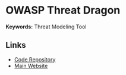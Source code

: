 # OWASP Threat Dragon

**Keywords:** Threat Modeling Tool

## Links

- [Code Repository](https://github.com/OWASP/threat-dragon)
- [Main Website](https://threatdragon.com/)

